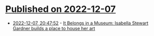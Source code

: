 # [Published on 2022-12-07](index.md)

* [2022-12-07, 20:47:52](https://news.ycombinator.com/item?id=33900011) - [It Belongs in a Museum: Isabella Stewart Gardner builds a place to house her art](https://www.laphamsquarterly.org/roundtable/it-belongs-museum)
